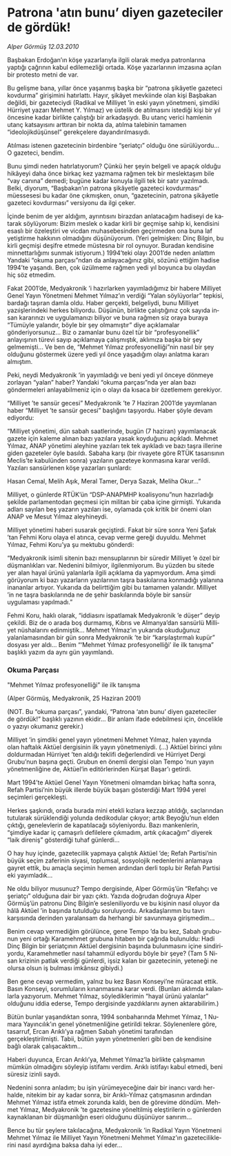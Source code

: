 # Patrona 'atın bunu’ diyen gazeteciler de gördük!

*Alper Görmüş 12.03.2010*

<div class="yazi"><span lang="ES">
<p>Başbakan Erdoğan’ın köşe yazarlarıyla ilgili olarak medya patronlarına yaptığı çağrının kabul edilemezliği ortada. Köşe yazarlarının imzasına açılan bir protesto metni de var.</p>
<p>Bu gelişme bana, yıllar önce yaşanmış başka bir “patrona şikâyetle gazeteci kovdurma” girişimini hatırlattı. Hayır, şikâyet mevkiinde olan kişi Başbakan değildi, bir gazeteciydi (Radikal ve Milliyet ’in eski yayın yönetmeni, şimdiki Hürriyet yazarı Mehmet Y. Yılmaz) ve üstelik de atılmasını istediği kişi bir yıl öncesine kadar birlikte çalıştığı bir arkadaşıydı. Bu utanç verici hamlenin utanç katsayısını arttıran bir nokta da, atılma talebinin tamamen “ideolojikdüşünsel” gerekçelere dayandırılmasıydı.</p>
<p>Atılması istenen gazetecinin birdenbire “şeriatçı” olduğu öne sürülüyordu... O gazeteci, bendim.</p>
<p>Bunu şimdi neden hatırlatıyorum? Çünkü her şeyin belgeli ve apaçık olduğu hikâyeyi daha önce birkaç kez yazmama rağmen tek bir meslektaşım bile “vay canına” demedi; bugüne kadar konuyla ilgili tek bir satır yazılmadı. Belki, diyorum, “Başbakan’ın patrona şikâyetle gazeteci kovdurması” müessesesi bu kadar öne çıkmışken, onun, “gazetecinin, patrona şikâyetle gazeteci kovdurması” versiyonu da ilgi çeker.</p>
<p>İçinde benim de yer aldığım, ayrıntısını birazdan anlatacağım hadiseyi de katarak söylüyorum: Bizim meslek o kadar kirli bir geçmişe sahip ki, kendisini esaslı bir özeleştiri ve vicdan muhasebesinden geçirmeden ona buna laf yetiştirme hakkının olmadığını düşünüyorum. (Yeri gelmişken: Dinç Bilgin, bu kirli geçmişi deşifre etmede müstesna bir rol oynuyor. Buradan kendisine minnettarlığımı sunmak istiyorum.) 1994’teki olayı 2001’de neden anlattım Yandaki “okuma parçası”ndan da anlayacağınız gibi, sözünü ettiğim hadise 1994’te yaşandı. Ben, çok üzülmeme rağmen yedi yıl boyunca bu olaydan hiç söz etmedim.</p>
<p>Fakat 2001’de, Medyakronik ’i hazırlarken yayımladığımız bir habere Milliyet Genel Yayın Yönetmeni Mehmet Yılmaz’ın verdiği “Yalan söylüyorlar” tepkisi, bardağı taşıran damla oldu. Haber gerçekti, belgeliydi, bunu Milliyet yazıişlerindeki herkes biliyordu. Düşünün, birlikte çalıştığınız çok sayıda insan kararınızı ve uygulamanızı biliyor ve buna rağmen siz oraya buraya “Tümüyle yalandır, böyle bir şey olmamıştır” diye açıklamalar gönderiyorsunuz... Biz o zamanlar bunu özel tür bir “profesyonellik” anlayışının türevi sayıp açıklamaya çalışmıştık, aklımıza başka bir şey gelmemişti... Ve ben de, “Mehmet Yılmaz profesyonelliği”nin nasıl bir şey olduğunu göstermek üzere yedi yıl önce yaşadığım olayı anlatma kararı almıştım.</p>
<p>Peki, neydi Medyakronik ’in yayımladığı ve beni yedi yıl önceye dönmeye zorlayan “yalan” haber? Yandaki “okuma parçası”nda yer alan bazı göndermeleri anlayabilmeniz için o olayı da kısaca bir özetlemem gerekiyor.</p>
<p>“Milliyet ’te sansür gecesi” Medyakronik ’te 7 Haziran 2001’de yayımlanan haber “Milliyet ’te sansür gecesi” başlığını taşıyordu. Haber şöyle devam ediyordu:</p>
<p>“Milliyet yönetimi, dün sabah saatlerinde, bugün (7 haziran) yayımlanacak gazete için kaleme alınan bazı yazılara yasak koyduğunu açıkladı. Mehmet Yılmaz, ANAP yönetimi aleyhine yazıları tek tek ayıkladı ve bazı taşra illerine giden gazeteler öyle basıldı. Sabaha karşı (bir rivayete göre RTÜK tasarısının Meclis’te kabulünden sonra) yazıların gazeteye konmasına karar verildi. Yazıları sansürlenen köşe yazarları şunlardı:</p>
<p>Hasan Cemal, Melih Aşık, Meral Tamer, Derya Sazak, Meliha Okur...”</p>
<p>Milliyet, o günlerde RTÜK’ün “DSP-ANAPMHP koalisyonu”nun hazırladığı şekilde parlamentodan geçmesi için militan bir çaba içine girmişti. Yukarıda adları sayılan beş yazarın yazıları ise, oylamada çok kritik bir önemi olan ANAP ve Mesut Yılmaz aleyhineydi.</p>
<p>Milliyet yönetimi haberi susarak geçiştirdi. Fakat bir süre sonra Yeni Şafak ’tan Fehmi Koru olaya el atınca, cevap verme gereği duyuldu. Mehmet Yılmaz, Fehmi Koru’ya şu mektubu gönderdi:</p>
<p>“Medyakronik isimli sitenin bazı mensuplarının bir süredir Milliyet ’e özel bir düşmanlıkları var. Nedenini bilmiyor, ilgilenmiyorum. Bu yüzden bu sitede yer alan hayal ürünü yalanlarla ilgili açıklama da yapmıyordum. Ama şimdi görüyorum ki bazı yazarların yazılarının taşra baskılarına konmadığı yalanına inananlar artıyor. Yukarıda da belirttiğim gibi bu tamamen yalandır. Milliyet ’in ne taşra baskılarında ne de şehir baskılarında böyle bir sansür uygulaması yapılmadı.”</p>
<p>Fehmi Koru, haklı olarak, “iddiasını ispatlamak Medyakronik ’e düşer” deyip çekildi. Biz de o arada boş durmamış, Kıbrıs ve Almanya’dan sansürlü Milliyet nüshalarını edinmiştik... Mehmet Yılmaz’ın yukarıda okuduğunuz yalanlamasından bir gün sonra Medyakronik ’te bir “karşılaştırmalı kupür” dosyası yer aldı... Benim “‘Mehmet Yılmaz profesyonelliği’ ile ilk tanışma” başlıklı yazım da aynı gün yayımlandı.</p>
<h3>Okuma Parçası</h3>
<p>"Mehmet Yılmaz profesyonelliği” ile ilk tanışma</p>
<p>(Alper Görmüş, Medyakronik, 25 Haziran 2001)</p>
<p>(NOT. Bu “okuma parçası”, yandaki, “Patrona ‘atın bunu’ diyen gazeteciler de gördük!” başlıklı yazının ekidir... Bir anlam ifade edebilmesi için, öncelikle o yazıyı okumanız gerekir.)</p>
<p>Milliyet ’in şimdiki genel yayın yönetmeni Mehmet Yılmaz, halen yayında olan haftalık Aktüel dergisinin ilk yayın yönetmeniydi. (...) Aktüel birinci yılını doldurmadan Hürriyet ’ten aldığı teklifi değerlendirdi ve Hürriyet Dergi Grubu’nun başına geçti. Grubun en önemli dergisi olan Tempo ’nun yayın yönetmenliğine de, Aktüel‘in editörlerinden Kürşat Başar’ı getirdi.</p>
<p>Mart 1994’te Aktüel Genel Yayın Yönetmeni olmamdan birkaç hafta sonra, Refah Partisi’nin büyük illerde büyük başarı gösterdiği Mart 1994 yerel seçimleri gerçekleşti.</p>
<p>Herkes şaşkındı, orada burada mini etekli kızlara kezzap atıldığı, saçlarından tutularak sürüklendiği yolunda dedikodular çıkıyor; artık Beyoğlu’nun elden çıktığı, genelevlerin de kapatılacağı söyleniyordu. Bazı mankenlerin, “şimdiye kadar iç çamaşırlı defilelere çıkmadım, artık çıkacağım” diyerek “laik direniş” gösterdiği tuhaf günlerdi...</p>
<p>O hay huy içinde, gazetecilik yapmaya çalıştık Aktüel ’de; Refah Partisi’nin büyük seçim zaferinin siyasi, toplumsal, sosyolojik nedenlerini anlamaya gayret ettik, bu amaçla seçimin hemen ardından derli toplu bir Refah Partisi eki yayımladık...</p>
<p>Ne oldu biliyor musunuz? Tempo dergisinde, Alper Görmüş’ün “Refahçı ve şeriatçı” olduğuna dair bir yazı çıktı. Yazıda doğrudan doğruya Alper Görmüş’ün patronu Dinç Bilgin’e sesleniliyordu ve bu kişinin nasıl oluyor da hâlâ Aktüel ’in başında tutulduğu soruluyordu. Arkadaşlarımın bu tavrı karşısında derinden yaralansam da herhangi bir savunmaya girişmedim...</p>
<p>Benim cevap vermediğim görülünce, gene Tempo ’da bu kez, Sabah grubunun yeni ortağı Karamehmet grubuna hitaben bir çağrıda bulunuldu: Hadi Dinç Bilgin bir şeriatçının Aktüel dergisinin başında bulunmasını içine sindiriyordu, Karamehmetler nasıl tahammül ediyordu böyle bir şeye? (Tam 5 Nisan krizinin patlak verdiği günlerdi, işsiz kalan bir gazetecinin, yeteneği ne olursa olsun iş bulması imkânsız gibiydi.)</p>
<p>Ben gene cevap vermedim, yalnız bu kez Basın Konseyi’ne müracaat ettik. Basın Konseyi, sorumluların kınanmasına karar verdi. (Bunları aklımda kalanlarla yazıyorum. Mehmet Yılmaz, söylediklerimin “hayal ürünü yalanlar” olduğunu iddia ederse, Tempo dergisinde yazdıklarını aynen aktarabilirim.)</p>
<p>Bütün bunlar yaşandıktan sonra, 1994 sonbaharında Mehmet Yılmaz, 1 Numara Yayıncılık’ın genel yönetmenliğine getirildi tekrar. Söylenenlere göre, tasarruf, Ercan Arıklı’ya rağmen Sabah yönetimi tarafından gerçekleştirilmişti. Tabii, bütün yayın yönetmenleri gibi ben de kendisine bağlı olarak çalışacaktım...</p>
<p>Haberi duyunca, Ercan Arıklı’ya, Mehmet Yılmaz’la birlikte çalışmamın mümkün olmadığını söyleyip istifamı verdim. Arıklı istifayı kabul etmedi, beni süresiz izinli saydı.</p>
<p>Nedenini sonra anladım; bu işin yürümeyeceğine dair bir inancı vardı herhalde, nitekim bir ay kadar sonra, bir Arıklı-Yılmaz çatışmasının ardından Mehmet Yılmaz istifa etmek zorunda kaldı, ben de görevime döndüm. Mehmet Yılmaz, Medyakronik ’te gazetesine yöneltilmiş eleştirilerin o günlerden kaynaklanan bir düşmanlığın eseri olduğunu düşünüyor sanırım...</p>
<p>Bence bu tür şeylere takılacağına, Medyakronik ’in Radikal Yayın Yönetmeni Mehmet Yılmaz ile Milliyet Yayın Yönetmeni Mehmet Yılmaz’ın gazeteciliklerini nasıl ayırdığına baksa daha iyi eder...</p></span><span lang="ES"><font color="#1a171b" face="Arial" size="2"><font color="#1a171b" face="Arial" size="2"><font color="#1a171b" face="Arial" size="2"></font></font></font></span>
</div>
